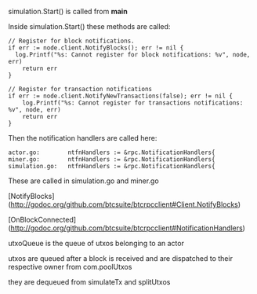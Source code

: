 
simulation.Start() is called from **main**

Inside simulation.Start() these methods are called: 

```
// Register for block notifications.
if err := node.client.NotifyBlocks(); err != nil {
  log.Printf("%s: Cannot register for block notifications: %v", node, err)
	return err
}

// Register for transaction notifications
if err := node.client.NotifyNewTransactions(false); err != nil {
	log.Printf("%s: Cannot register for transactions notifications: %v", node, err)
	return err
}
```

Then the notification handlers are called here:

```
actor.go:	     ntfnHandlers := &rpc.NotificationHandlers{
miner.go:	     ntfnHandlers := &rpc.NotificationHandlers{
simulation.go:   ntfnHandlers := &rpc.NotificationHandlers{
```

These are called in simulation.go and miner.go

[NotifyBlocks]
(http://godoc.org/github.com/btcsuite/btcrpcclient#Client.NotifyBlocks)

[OnBlockConnected]
(http://godoc.org/github.com/btcsuite/btcrpcclient#NotificationHandlers)

utxoQueue is the queue of utxos belonging to an actor

utxos are queued after a block is received and are dispatched
to their respective owner from com.poolUtxos

they are dequeued from simulateTx and splitUtxos
